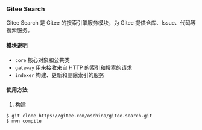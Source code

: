 ### Gitee Search
Gitee Search 是 Gitee 的搜索引擎服务模块，为 Gitee 提供仓库、Issue、代码等搜索服务。

#### 模块说明

* `core`    核心对象和公共类
* `gateway` 用来接收来自 HTTP 的索引和搜索的请求
* `indexer` 构建、更新和删除索引的服务

#### 使用方法

1. 构建

```
$ git clone https://gitee.com/oschina/gitee-search.git
$ mvn compile
```